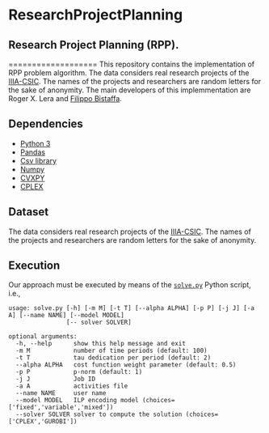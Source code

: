 # ResearchProjectPlanning
## Research Project Planning (RPP).
===================
This repository contains the implementation of RPP problem algorithm. The data considers real research projects of the [IIIA-CSIC](https://www.iiia.csic.es/en-us/). The names of the projects and researchers are random letters for the sake of anonymity. 
The main developers of this implemmentation are Roger X. Lera and [Filippo Bistaffa](https://filippobistaffa.github.io/).

Dependencies
----------
 - [Python 3](https://www.python.org/downloads/)
 - [Pandas](https://pandas.pydata.org/)
 - [Csv library](https://docs.python.org/3/library/csv.html)
 - [Numpy](https://numpy.org/)
 - [CVXPY](https://www.cvxpy.org/)
 - [CPLEX](https://www.ibm.com/es-es/products/ilog-cplex-optimization-studio)

Dataset
----------
The data considers real research projects of the [IIIA-CSIC](https://www.iiia.csic.es/en-us/). The names of the projects and researchers are random letters for the sake of anonymity. 

Execution
----------
Our approach must be executed by means of the [`solve.py`](solve.py) Python script, i.e.,
```
usage: solve.py [-h] [-m M] [-t T] [--alpha ALPHA] [-p P] [-j J] [-a A] [--name NAME] [--model MODEL] 
                [-- solver SOLVER]

optional arguments:
  -h, --help      show this help message and exit
  -m M            number of time periods (default: 100)
  -t T            tau dedication per period (default: 2)
  --alpha ALPHA   cost function weight parameter (default: 0.5)
  -p P            p-norm (default: 1)
  -j J            Job ID 
  -a A            activities file
  --name NAME     user name
  --model MODEL   ILP encoding model (choices=['fixed','variable','mixed'])
  --solver SOLVER solver to compute the solution (choices=['CPLEX','GUROBI'])
```

